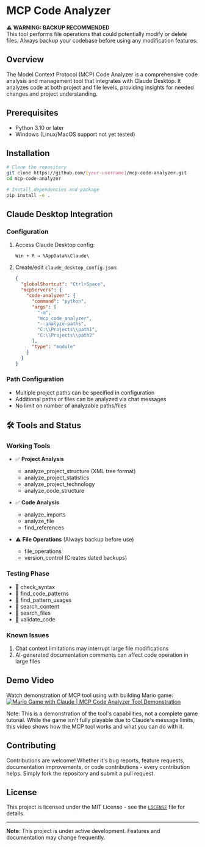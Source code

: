 # MCP Code Analyzer

⚠️ **WARNING: BACKUP RECOMMENDED**  
This tool performs file operations that could potentially modify or delete files. Always backup your codebase before using any modification features.

## Overview
The Model Context Protocol (MCP) Code Analyzer is a comprehensive code analysis and management tool that integrates with Claude Desktop. It analyzes code at both project and file levels, providing insights for needed changes and project understanding.

## Prerequisites
- Python 3.10 or later
- Windows (Linux/MacOS support not yet tested)

## Installation
```bash
# Clone the repository
git clone https://github.com/[your-username]/mcp-code-analyzer.git
cd mcp-code-analyzer

# Install dependencies and package
pip install -e .
```

## Claude Desktop Integration

### Configuration
1. Access Claude Desktop config:
   ```
   Win + R → %AppData%\Claude\
   ```
2. Create/edit `claude_desktop_config.json`:
   ```json
   {
     "globalShortcut": "Ctrl+Space",
     "mcpServers": {
       "code-analyzer": {
         "command": "python",
         "args": [
           "-m",
           "mcp_code_analyzer",
           "--analyze-paths",
           "C:\\Projects\\path1",
           "C:\\Projects\\path2"
         ],
         "type": "module"
       }
     }
   }
   ```

### Path Configuration
- Multiple project paths can be specified in configuration
- Additional paths or files can be analyzed via chat messages
- No limit on number of analyzable paths/files

## 🛠️ Tools and Status

### Working Tools
- ✅ **Project Analysis**
    - analyze_project_structure (XML tree format)
    - analyze_project_statistics
    - analyze_project_technology
    - analyze_code_structure

- ✅ **Code Analysis**
    - analyze_imports
    - analyze_file
    - find_references

- ⚠️ **File Operations** (Always backup before use)
    - file_operations
    - version_control (Creates dated backups)

### Testing Phase
- 🔄 check_syntax
- 🔄 find_code_patterns
- 🔄 find_pattern_usages
- 🔄 search_content
- 🔄 search_files
- 🔄 validate_code

### Known Issues
1. Chat context limitations may interrupt large file modifications
2. AI-generated documentation comments can affect code operation in large files

## Demo Video
Watch demonstration of MCP tool using with building Mario game:
[![Mario Game with Claude | MCP Code Analyzer Tool Demonstration](https://img.youtube.com/vi/MQtZCKNg13I/0.jpg)](https://youtu.be/MQtZCKNg13I)


Note: This is a demonstration of the tool's capabilities, not a complete game tutorial. While the game isn't fully playable due to Claude's message limits, this video shows how the MCP tool works and what you can do with it.

## Contributing
Contributions are welcome! Whether it's bug reports, feature requests, documentation improvements, or code contributions - every contribution helps. Simply fork the repository and submit a pull request.

## License
This project is licensed under the MIT License - see the [`LICENSE`](LICENSE) file for details.

---
**Note**: This project is under active development. Features and documentation may change frequently.